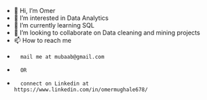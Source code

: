 - 👋 Hi, I’m Omer
- 👀 I’m interested in Data Analytics
- 🌱 I’m currently learning SQL
- 💞️ I’m looking to collaborate on Data cleaning and mining projects
- 📫 How to reach me
-       mail me at mubaab@gmail.com
-       OR
-       connect on Linkedin at https://www.linkedin.com/in/omermughale678/

<!---
mubaab/mubaab is a ✨ special ✨ repository because its `README.md` (this file) appears on your GitHub profile.
You can click the Preview link to take a look at your changes.
--->
